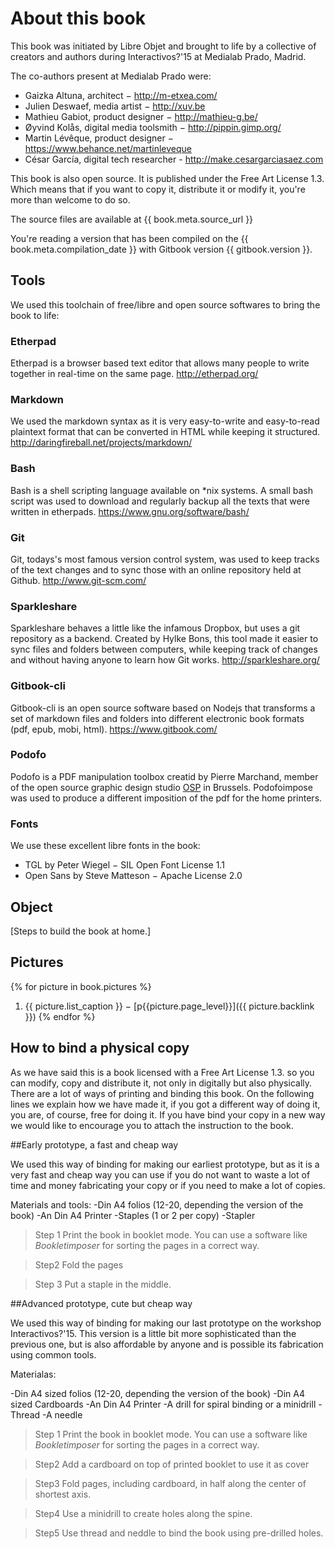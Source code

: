 About this book
===========

This book was initiated by Libre Objet and brought to life by a collective of creators and authors during Interactivos?'15 at Medialab Prado, Madrid.

The co-authors present at Medialab Prado were:

- Gaizka Altuna, architect − http://m-etxea.com/
- Julien Deswaef, media artist − http://xuv.be
- Mathieu Gabiot, product designer − http://mathieu-g.be/
- Øyvind Kolås, digital media toolsmith − http://pippin.gimp.org/
- Martin Lévêque, product designer − https://www.behance.net/martinleveque
- César García, digital tech researcher - http://make.cesargarciasaez.com


This book is also open source. It is published under the Free Art License 1.3. Which means that if you want to copy it, distribute it or modify it, you're more than welcome to do so.

The source files are available at {{ book.meta.source_url }}

You're reading a version that has been compiled on the {{ book.meta.compilation_date }} with Gitbook version {{ gitbook.version }}.

Tools
-------

We used this toolchain of free/libre and open source softwares to bring the book to life:

### Etherpad
Etherpad is a browser based text editor that allows many people to write together in real-time on the same page. http://etherpad.org/

### Markdown
We used the markdown syntax as it is very easy-to-write and easy-to-read plaintext format that can be converted in HTML while keeping it structured. http://daringfireball.net/projects/markdown/

### Bash
Bash is a shell scripting language available on *nix systems. A small bash script was used to download and regularly backup all the texts that were written in etherpads. https://www.gnu.org/software/bash/

### Git
Git, todays's most famous version control system, was used to keep tracks of the text changes and to sync those with an online repository held at Github. http://www.git-scm.com/

### Sparkleshare
Sparkleshare behaves a little like the infamous Dropbox, but uses a git repository as a backend. Created by Hylke Bons, this tool made it easier to sync files and folders between computers, while keeping track of changes and without having anyone to learn how Git works. http://sparkleshare.org/  

### Gitbook-cli
Gitbook-cli is an open source software based on Nodejs that transforms a set of markdown files and folders into different electronic book formats (pdf, epub, mobi, html). https://www.gitbook.com/

### Podofo
Podofo is a PDF manipulation toolbox creatid by Pierre Marchand, member of the open source graphic design studio [OSP](http://osp.kitchen) in Brussels. Podofoimpose was used to produce a different imposition of the pdf for the home printers.

### Fonts
We use these excellent libre fonts in the book:
 - TGL by Peter Wiegel − SIL Open Font License 1.1
 - Open Sans by Steve Matteson − Apache License  2.0

Object
---------

[Steps to build the book at home.]

Pictures
------------
{% for picture in book.pictures %}
  1. {{ picture.list_caption }} − [p{{picture.page_level}}]({{ picture.backlink }})
{% endfor %}


How to bind a physical copy
----------------------------------------

As we have said this is a book licensed with a Free Art License 1.3. so you can modify, copy and distribute it, not only in digitally but also physically. There are a lot of ways of printing and binding this book. On the following lines we explain how we have made it, if you got a different way of doing it, you are, of course, free for doing it. If you have bind your copy in a new way we would like to encourage you to attach  the instruction to the book.

##Early prototype, a fast and cheap way

We used this way of binding for making our earliest prototype, but as it is a very fast and cheap way you can use if you do not want to waste a lot of time and money fabricating your copy or if you need to make a lot of copies.

Materials and tools:
-Din A4 folios (12-20, depending the version of the book)
-An Din A4 Printer 
-Staples (1 or 2 per copy)
-Stapler

>Step 1
>Print the book in booklet mode. You can use a software like *Bookletimposer* for sorting the pages in a correct way.

>Step2
>Fold the pages 

>Step 3
>Put a staple in the middle.


##Advanced prototype, cute but cheap way

We used this way of binding for making our last prototype on the workshop Interactivos?'15. This version is a little bit more sophisticated than the previous one, but is also affordable by anyone and is possible its fabrication using common tools.

Materialas:

-Din A4 sized folios (12-20, depending the version of the book)
-Din A4 sized Cardboards
-An Din A4 Printer 
-A drill for spiral binding or a minidrill
-Thread 
-A needle


>Step 1
>Print the book in booklet mode. You can use a software like *Bookletimposer* for sorting the pages in a correct way.

>Step2
>Add a cardboard on top of printed booklet to use it as cover

>Step3
>Fold pages, including cardboard, in half along the center of shortest axis.
 
>Step4
>Use a minidrill to create holes along the spine.

>Step5
Use thread and neddle to bind the book using pre-drilled holes.






